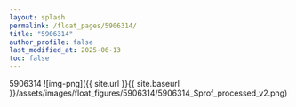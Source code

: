```yaml
---
layout: splash
permalink: /float_pages/5906314/
title: "5906314"
author_profile: false
last_modified_at: 2025-06-13
toc: false
---
```

 
5906314
![img-png]({{ site.url }}{{ site.baseurl }}/assets/images/float_figures/5906314/5906314_Sprof_processed_v2.png)